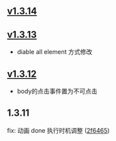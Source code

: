 ## [v1.3.14](https://github.com/0x30/vue-navigation/compare/b48bfa4c4c1e8675c2bf96624ff2919570eba341...425fab04e5ac686f18d3ca087d261abe2a73f226)

## [v1.3.13](https://github.com/0x30/vue-navigation/compare/7ed10bae653cfc6218a9176f349223805e980783...c5703a0cb6616454255f8f9ea63dd6aec72326c6)

* diable all element 方式修改

## [v1.3.12](https://github.com/0x30/vue-navigation/compare/734e2da2a7db187d3184300bdb2cfb88f9dbfcf3...97eba3d3215e2b27fd170f9f214bcc963ebbd5e8)

* body的点击事件置为不可点击

## 1.3.11

fix: 动画 done 执行时机调整 ([2f6465](https://github.com/0x30/vue-navigation/commit/2f6465f300bc8b05be27442552d8a6034d680dad))